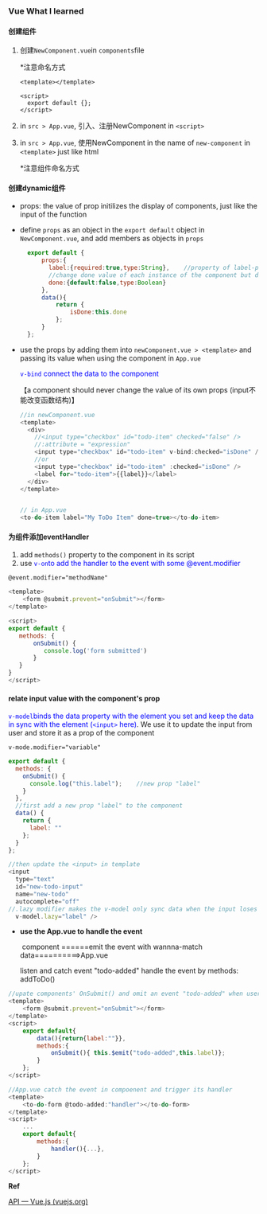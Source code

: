 ### **Vue What I learned**

#### **创建组件**

1. 创建`NewComponent.vue`in `components`file 	

   *注意命名方式

   ```vue
   <template></template>
   
   <script>
     export default {};
   </script>
   ```

   

2. in `src > App.vue`,  引入、注册NewComponent in `<script>`

3. in `src > App.vue`, 使用NewComponent in the name of `new-component` in `<template>` just like html

   *注意组件命名方式

#### **创建dynamic组件**

- props: the value of prop initilizes the display of components, just like the input of the function

- define `props` as an object in the `export default` object in `NewComponent.vue`, and add members as objects in `props`

  ```javascript
    export default {
        props:{
          label:{required:true,type:String},	//property of label-property of props
          //change done value of each instance of the component but don't change the 			default value of the class, so we use the following data() function as a 			method member to make local changes of done 
          done:{default:false,type:Boolean}	
        },
        data(){
            return {
                isDone:this.done
            };
        }
    };
  ```

- use the props by adding them into `newComponent.vue > <template>` and passing its value when using the component in `App.vue`

  <font color='blue'>`v-bind` connect the data to the component</font>

  【a component should never change the value of its own props (input不能改变函数结构)】

  ```javascript
  //in newComponent.vue
  <template>
    <div>
      //<input type="checkbox" id="todo-item" checked="false" />
      //:attribute = "expression"
      <input type="checkbox" id="todo-item" v-bind:checked="isDone" /> 
      //or
      <input type="checkbox" id="todo-item" :checked="isDone" />
      <label for="todo-item">{{label}}</label>
    </div>
  </template>
  
  
  // in App.vue
  <to-do-item label="My ToDo Item" done=true></to-do-item>
  
  ```

#### **为组件添加eventHandler**

1. add `methods()` property to the component in its script
2. use <font color='blue'>`v-on`to add the handler to the event with some @event.modifier</font>

```vue
@event.modifier="methodName"
```

```javascript
<template>
    <form @submit.prevent="onSubmit"></form>
</template>

<script>
export default {
   methods: {
       onSubmit() {
          console.log('form submitted')
       }
   }
}
</script>
```

#### **relate input value with the component's prop**

<font color='blue'> `v-model`binds the data property with the element you set and keep the data in sync with the element (`<input>` here)</font>. We use it to update the input from user and store it as a prop of the component

```vue
v-mode.modifier="variable"
```

```javascript
export default {
  methods: {
    onSubmit() {
      console.log("this.label");	//new prop "label"
    }
  },
  //first add a new prop "label" to the component
  data() {
    return {
      label: ""
    };
  }
};

//then update the <input> in template
<input
  type="text"
  id="new-todo-input"
  name="new-todo"
  autocomplete="off"
//.lazy modifier makes the v-model only sync data when the input loses focus or the form is submitted (the final data)
  v-model.lazy="label" />

```

- **use the App.vue to handle the event**

  ​       	component	======emit the event with wannna-match data==========>App.vue

  listen and catch event "todo-added"											handle the event by methods: addToDo()

```javascript
//upate components' OnSubmit() and omit an event "todo-added" when user submit the form
<template>
	<form @submit.prevent="onSubmit"></form>
</template>
<script>
    export default{
		data(){return{label:""}},
        methods:{
            onSubmit(){ this.$emit("todo-added",this.label)};
        }
	};
</script>

//App.vue catch the event in compoenent and trigger its handler
<template>
	<to-do-form @todo-added:"handler"></to-do-form>
</template>
<script>
    ...
    export default{
        methods:{
            handler(){...},
        }
	};
</script>
```

**Ref** 

[API — Vue.js (vuejs.org)](https://vuejs.org/v2/api/#v-model)
